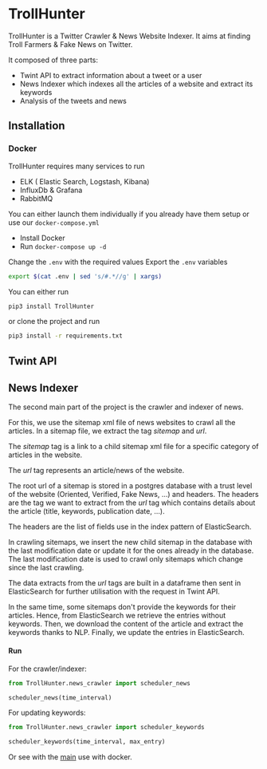 # TrollHunter

TrollHunter is a Twitter Crawler & News Website Indexer.
It aims at finding Troll Farmers & Fake News on Twitter.
 
It composed of three parts:
- Twint API to extract information about a tweet or a user
- News Indexer which indexes all the articles of a website and extract its keywords
- Analysis of the tweets and news

## Installation

### Docker

TrollHunter requires many services to run
- ELK ( Elastic Search, Logstash, Kibana)
- InfluxDb & Grafana
- RabbitMQ

You can either launch them individually if you already have them setup or use our `docker-compose.yml`

- Install Docker
- Run `docker-compose up -d`

Change the `.env` with the required values
Export the `.env` variables
```Bash
export $(cat .env | sed 's/#.*//g' | xargs)
```

You can either run
```Bash
pip3 install TrollHunter
```
or clone the project and run 
```Bash
pip3 install -r requirements.txt
```

## Twint API


## News Indexer

The second main part of the project is the crawler and indexer of news.

For this, we use the sitemap xml file of news websites to crawl all the articles. In a sitemap file, we extract the tag
*sitemap* and *url*.

The *sitemap* tag is a link to a child sitemap xml file for a specific category of articles in the website.

The *url* tag represents an article/news of the website.  

The root url of a sitemap is stored in a postgres database with a trust level of the website (Oriented, Verified,
Fake News, ...) and headers. The headers are the tag we want to extract from the *url* tag which contains details about
the article (title, keywords, publication date, ...).

The headers are the list of fields use in the index pattern of ElasticSearch.
 
In crawling sitemaps, we insert the new child sitemap in the database with the last modification date or update it for
the ones already in the database. The last modification date is used to crawl only sitemaps which change since the
last crawling.

The data extracts from the *url* tags are built in a dataframe then sent in ElasticSearch for further utilisation with 
the request in Twint API.

In the same time, some sitemaps don't provide the keywords for their articles. Hence, from ElasticSearch we retrieve the
entries without keywords. Then, we download the content of the article and extract the keywords thanks to NLP. Finally,
we update the entries in ElasticSearch.

#### Run
For the crawler/indexer:

```python
from TrollHunter.news_crawler import scheduler_news

scheduler_news(time_interval)
```

For updating keywords:
```python
from TrollHunter.news_crawler import scheduler_keywords

scheduler_keywords(time_interval, max_entry)
```

Or see with the [main](https://github.com/StanGirard/TrollHunter/tree/master/docker/news_crawler) use with docker.  



